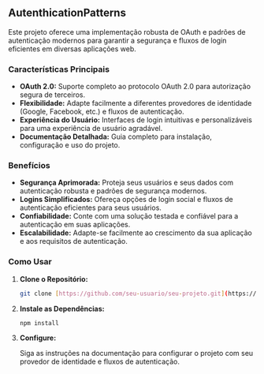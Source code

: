 ## AutenthicationPatterns

Este projeto oferece uma implementação robusta de OAuth e padrões de autenticação modernos para garantir a segurança e fluxos de login eficientes em diversas aplicações web.

### Características Principais

*   **OAuth 2.0:** Suporte completo ao protocolo OAuth 2.0 para autorização segura de terceiros.
*   **Flexibilidade:** Adapte facilmente a diferentes provedores de identidade (Google, Facebook, etc.) e fluxos de autenticação.
*   **Experiência do Usuário:** Interfaces de login intuitivas e personalizáveis para uma experiência de usuário agradável.
*   **Documentação Detalhada:** Guia completo para instalação, configuração e uso do projeto.

### Benefícios

*   **Segurança Aprimorada:** Proteja seus usuários e seus dados com autenticação robusta e padrões de segurança modernos.
*   **Logins Simplificados:** Ofereça opções de login social e fluxos de autenticação eficientes para seus usuários.
*   **Confiabilidade:** Conte com uma solução testada e confiável para a autenticação em suas aplicações.
*   **Escalabilidade:** Adapte-se facilmente ao crescimento da sua aplicação e aos requisitos de autenticação.

### Como Usar

1.  **Clone o Repositório:**
    
    ```bash
    git clone [https://github.com/seu-usuario/seu-projeto.git](https://github.com/seu-usuario/seu-projeto.git)
    ```
    
2.  **Instale as Dependências:**
    
    ```bash
    npm install
    ```
    
3.  **Configure:**
    
    Siga as instruções na documentação para configurar o projeto com seu provedor de identidade e fluxos de autenticação.
    
